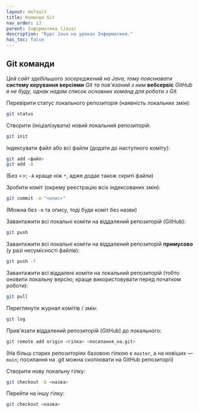 ```yaml
---
layout: default
title: Команди Git
nav_order: 13
parent: Інформатика (Java)
description: "Курс Java на уроках Інформатики."
has_toc: false
---
```


## Git команди

_Цей сайт здебільшого зосереджений на Java, тому пояснювати_ **систему керування версіями** _Git та пов'язаний з ним_ **вебсервіс** _GitHub я не буду, однак надам список основних команд для роботи з Git._

Перевірити статус локального репозиторія (наявність локальних змін):

```bash
git status
```
Створити (ініціалізувати) новий локальний репозиторій:

```bash
git init
```
Індексувати файл або всі файли (додати до наступного коміту):

```bash
git add <файл>
git add -A
```
(Без <>; `-A` краще ніж `*`, адже додає також скриті файли)

Зробити коміт (окрему реєстрацію всіх індексованих змін):

```bash
git commit -m "<опис>"
```
(Можна без `-m` та опису, тоді буде коміт без назви)

Завантажити всі локальні коміти на віддалений репозиторій (GitHub):

```bash
git push
```
Завантажити всі локальні коміти на віддалений репозиторій **примусово** (у разі несумісності файлів):

```bash
git push -f
```
Завантажити всі віддалені коміти на локальний репозиторій (тобто оновити локальну версію; краще використовувати перед початком роботи):

```bash
git pull
```
Переглянути журнал комітів / змін:

```bash
git log
```
Прив'язати віддалений репозиторій (GitHub) до локального:

```bash
git remote add origin <гілка> <посилання_на.git>
```
(На більш старих репозиторіях базовою гілкою є `master`, а на новіших — `main`; посилання на .git можна скопіювати на GitHub репозиторії)

Створити нову локальну гілку:

```bash
git checkout -b <назва>
```
Перейти на іншу гілку:

```bash
git checkout <назва>
```

